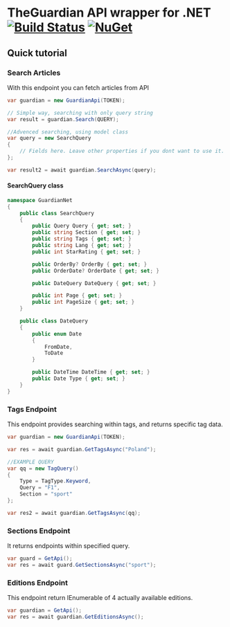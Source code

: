 # TheGuardian API wrapper for .NET [![Build Status](https://travis-ci.org/l7ssha/GuardianNet.svg?branch=master)](https://travis-ci.org/l7ssha/GuardianNet) [![NuGet](https://img.shields.io/nuget/dt/GuardianNet.svg)](https://www.nuget.org/packages/GuardianNet/)

## Quick tutorial

### Search Articles
With this endpoint you can fetch articles from API
```csharp
var guardian = new GuardianApi(TOKEN);

// Simple way, searching with only query string
var result = guardian.Search(QUERY);

//Advenced searching, using model class
var query = new SearchQuery
{
    // Fields here. Leave other properties if you dont want to use it.
};

var result2 = await guardian.SearchAsync(query);
```

#### SearchQuery class
```csharp
namespace GuardianNet
{
    public class SearchQuery
    {
        public Query Query { get; set; }
        public string Section { get; set; }
        public string Tags { get; set; }
        public string Lang { get; set; }
        public int StarRating { get; set; }

        public OrderBy? OrderBy { get; set; }
        public OrderDate? OrderDate { get; set; }

        public DateQuery DateQuery { get; set; }

        public int Page { get; set; }
        public int PageSize { get; set; }
    }

    public class DateQuery
    {
        public enum Date
        {
            FromDate,
            ToDate
        }

        public DateTime DateTime { get; set; }
        public Date Type { get; set; }
    }
}
```

### Tags Endpoint
This endpoint provides searching within tags, and returns specific tag data.

```csharp
var guardian = new GuardianApi(TOKEN);

var res = await guardian.GetTagsAsync("Poland");

//EXAMPLE QUERY
var qq = new TagQuery()
{
    Type = TagType.Keyword,
    Query = "F1",
    Section = "sport"
};

var res2 = await guardian.GetTagsAsync(qq);
```

### Sections Endpoint
It returns endpoints within specified query.

```csharp
var guard = GetApi();
var res = await guard.GetSectionsAsync("sport");
```

### Editions Endpoint
This endpoint return IEnumerable of 4 actually available editions.

```csharp
var guardian = GetApi();
var res = await guardian.GetEditionsAsync();
```
